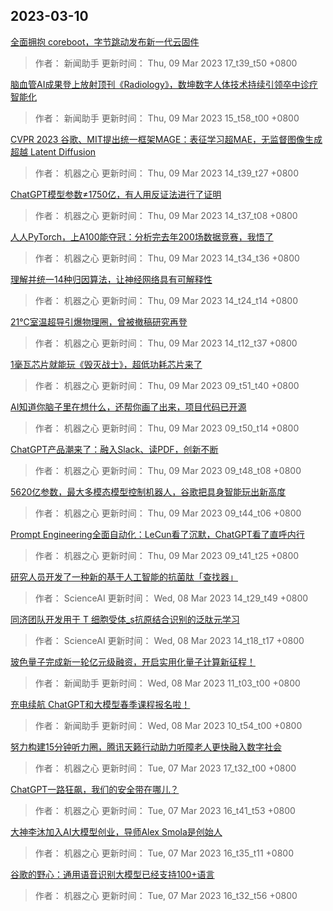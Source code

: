 
## 2023-03-10

 [全面拥抱 coreboot，字节跳动发布新一代云固件](https://www.jiqizhixin.com/articles/2023-03-09-12)

> 作者： 新闻助手  更新时间： Thu, 09 Mar 2023 17_t39_t50 +0800

 [脑血管AI成果登上放射顶刊《Radiology》，数坤数字人体技术持续引领卒中诊疗智能化](https://www.jiqizhixin.com/articles/2023-03-09-11)

> 作者： 新闻助手  更新时间： Thu, 09 Mar 2023 15_t58_t00 +0800

 [CVPR 2023   谷歌、MIT提出统一框架MAGE：表征学习超MAE，无监督图像生成超越 Latent Diffusion](https://www.jiqizhixin.com/articles/2023-03-09-10)

> 作者： 机器之心  更新时间： Thu, 09 Mar 2023 14_t39_t27 +0800

 [ChatGPT模型参数≠1750亿，有人用反证法进行了证明](https://www.jiqizhixin.com/articles/2023-03-09-9)

> 作者： 机器之心  更新时间： Thu, 09 Mar 2023 14_t37_t08 +0800

 [人人PyTorch，上A100能夺冠：分析完去年200场数据竞赛，我悟了](https://www.jiqizhixin.com/articles/2023-03-09-8)

> 作者： 机器之心  更新时间： Thu, 09 Mar 2023 14_t34_t36 +0800

 [理解并统一14种归因算法，让神经网络具有可解释性](https://www.jiqizhixin.com/articles/2023-03-09-7)

> 作者： 机器之心  更新时间： Thu, 09 Mar 2023 14_t24_t14 +0800

 [21℃室温超导引爆物理圈，曾被撤稿研究再登](https://www.jiqizhixin.com/articles/2023-03-09-6)

> 作者： 机器之心  更新时间： Thu, 09 Mar 2023 14_t12_t37 +0800

 [1毫瓦芯片就能玩《毁灭战士》，超低功耗芯片来了](https://www.jiqizhixin.com/articles/2023-03-09-5)

> 作者： 机器之心  更新时间： Thu, 09 Mar 2023 09_t51_t40 +0800

 [AI知道你脑子里在想什么，还帮你画了出来，项目代码已开源](https://www.jiqizhixin.com/articles/2023-03-09-4)

> 作者： 机器之心  更新时间： Thu, 09 Mar 2023 09_t50_t14 +0800

 [ChatGPT产品潮来了：融入Slack、读PDF，创新不断](https://www.jiqizhixin.com/articles/2023-03-09-3)

> 作者： 机器之心  更新时间： Thu, 09 Mar 2023 09_t48_t08 +0800

 [5620亿参数，最大多模态模型控制机器人，谷歌把具身智能玩出新高度](https://www.jiqizhixin.com/articles/2023-03-09-2)

> 作者： 机器之心  更新时间： Thu, 09 Mar 2023 09_t44_t06 +0800

 [Prompt Engineering全面自动化：LeCun看了沉默，ChatGPT看了直呼内行](https://www.jiqizhixin.com/articles/2023-03-09)

> 作者： 机器之心  更新时间： Thu, 09 Mar 2023 09_t41_t25 +0800

 [研究人员开发了一种新的基于人工智能的抗菌肽「查找器」](https://www.jiqizhixin.com/articles/2023-03-08-4)

> 作者： ScienceAI  更新时间： Wed, 08 Mar 2023 14_t29_t49 +0800

 [同济团队开发用于 T 细胞受体_s抗原结合识别的泛肽元学习](https://www.jiqizhixin.com/articles/2023-03-08-3)

> 作者： ScienceAI  更新时间： Wed, 08 Mar 2023 14_t18_t17 +0800

 [玻色量子完成新一轮亿元级融资，开启实用化量子计算新征程！](https://www.jiqizhixin.com/articles/2023-03-08-2)

> 作者： 新闻助手  更新时间： Wed, 08 Mar 2023 11_t03_t00 +0800

 [充电续航   ChatGPT和大模型春季课程报名啦！](https://www.jiqizhixin.com/articles/2023-03-08)

> 作者： 新闻助手  更新时间： Wed, 08 Mar 2023 10_t54_t00 +0800

 [努力构建15分钟听力圈，腾讯天籁行动助力听障老人更快融入数字社会](https://www.jiqizhixin.com/articles/2023-03-07-7)

> 作者： 机器之心  更新时间： Tue, 07 Mar 2023 17_t32_t00 +0800

 [ChatGPT一路狂飙，我们的安全带在哪儿？](https://www.jiqizhixin.com/articles/2023-03-07-6)

> 作者： 机器之心  更新时间： Tue, 07 Mar 2023 16_t41_t53 +0800

 [大神李沐加入AI大模型创业，导师Alex Smola是创始人](https://www.jiqizhixin.com/articles/2023-03-07-5)

> 作者： 机器之心  更新时间： Tue, 07 Mar 2023 16_t35_t11 +0800

 [谷歌的野心：通用语音识别大模型已经支持100+语言](https://www.jiqizhixin.com/articles/2023-03-07-4)

> 作者： 机器之心  更新时间： Tue, 07 Mar 2023 16_t32_t56 +0800
